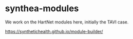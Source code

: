 # synthea-modules
We work on the HartNet modules here, initially the TAVI case.

https://synthetichealth.github.io/module-builder/
